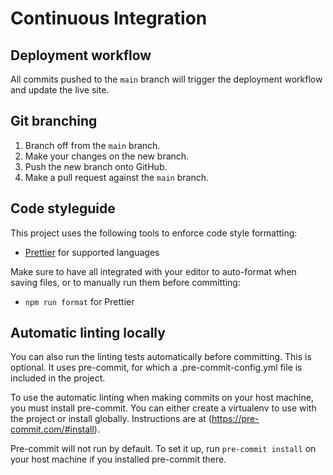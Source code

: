 # Continuous Integration

## Deployment workflow

All commits pushed to the `main` branch will trigger the deployment workflow
and update the live site.

## Git branching

1. Branch off from the `main` branch.
2. Make your changes on the new branch.
3. Push the new branch onto GitHub.
4. Make a pull request against the `main` branch.

## Code styleguide

This project uses the following tools to enforce code style formatting:

- [Prettier](https://prettier.io/) for supported languages

Make sure to have all integrated with your editor to auto-format when saving
files, or to manually run them before committing:

- `npm run format` for Prettier

## Automatic linting locally

You can also run the linting tests automatically before committing. This is
optional. It uses pre-commit, for which a .pre-commit-config.yml file is
included in the project.

To use the automatic linting when making commits on your host machine, you must
install pre-commit. You can either create a virtualenv to use with the project
or install globally. Instructions are at (https://pre-commit.com/#install).

Pre-commit will not run by default. To set it up, run `pre-commit install`
on your host machine if you installed pre-commit there.
